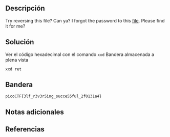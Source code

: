 ## Descripción

Try reversing this file? Can ya? I forgot the password to this [file](https://artifacts.picoctf.net/c/272/ret). Please find it for me?

## Solución

Ver el código hexadecimal con el comando `xxd` Bandera almacenada a plena vista

```
xxd ret
```

## Bandera

```
picoCTF{3lf_r3v3r5ing_succe55ful_2f0131a4}
```

## Notas adicionales

## Referencias
